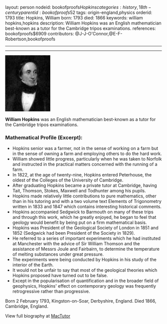 layout: person
nodeid: bookofproofs$Hopkins
categories: history,18th-century
parentid: bookofproofs$52
tags: origin-england,physics
orderid: 1793
title: Hopkins, William
born: 1793
died: 1866
keywords: william hopkins,hopkins
description: William Hopkins was an English mathematician best-known as a tutor for the Cambridge tripos examinations.
references: bookofproofs$6909
contributors: @J-J-O'Connor,@E-F-Robertson,bookofproofs

---



---

![Hopkins.jpg](https://github.com/bookofproofs/bookofproofs.github.io/blob/main/_sources/_assets/images/portraits/Hopkins.jpg?raw=true)

**William Hopkins** was an English mathematician best-known as a tutor for the Cambridge tripos examinations.

### Mathematical Profile (Excerpt):
* Hopkins senior was a farmer, not in the sense of working on a farm but in the sense of owning a farm and employing others to do the hard work.
* William showed little progress, particularly when he was taken to Norfolk and instructed in the practical matters concerned with the running of a farm.
* In 1822, at the age of twenty-nine, Hopkins entered Peterhouse, the oldest of the Colleges of the University of Cambridge.
* After graduating Hopkins became a private tutor at Cambridge, having Tait, Thomson, Stokes, Maxwell and Todhunter among his pupils.
* Hopkins made relatively little contributions to pure mathematics, other than in his tutoring and with a two volume text Elements of Trigonometry written in 1833 and 1847 which contains interesting historical comments.
* Hopkins accompanied Sedgwick to Barmouth on many of these trips and through this work, which he greatly enjoyed, he began to feel that geology would benefit by being put on a firm mathematical basis.
* Hopkins was President of the Geological Society of London in 1851 and 1852 (Sedgwick had been President of the Society in 1829).
* He referred to a series of important experiments which he had instituted at Manchester with the advice of Sir William Thomson and the assistance of Messrs Joule and Fairbairn, to determine the temperature of melting substances under great pressure.
* The experiments were being conducted by Hopkins in his study of the interior of the Earth.
* It would not be unfair to say that most of the geological theories which Hopkins proposed have turned out to be false.
* Except in the popularisation of quantification and in the broader field of geophysics, Hopkins' effect on contemporary geology was frequently retrogressive rather than progressive.

Born 2 February 1793, Kingston-on-Soar, Derbyshire, England. Died 1866, Cambridge, England.

View full biography at [MacTutor](https://mathshistory.st-andrews.ac.uk/Biographies/Hopkins/)
